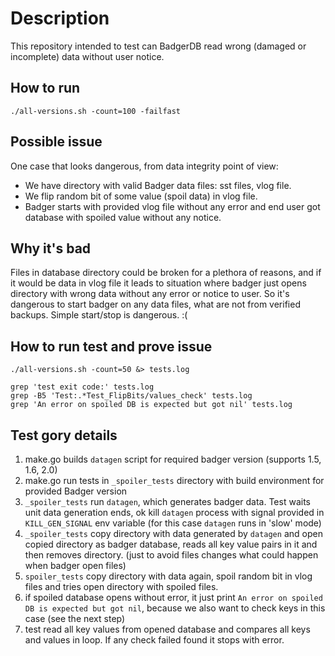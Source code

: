 # Description

This repository intended to test can BadgerDB read wrong (damaged or incomplete) data without user notice.

## How to run

    ./all-versions.sh -count=100 -failfast

## Possible issue

One case that looks dangerous, from data integrity point of view:

* We have directory with valid Badger data files: sst files, vlog file.
* We flip random bit of some value (spoil data) in vlog file.
* Badger starts with provided vlog file without any error and end user got database with spoiled value without any notice.

## Why it's bad

Files in database directory could be broken for a plethora of reasons, and if it would be data in vlog file it leads to situation where badger just opens directory with wrong data  without any error or notice to user.
So it's dangerous to start badger on any data files, what are not from verified backups. Simple start/stop is dangerous. :(

## How to run test and prove issue

    ./all-versions.sh -count=50 &> tests.log

    grep 'test exit code:' tests.log
    grep -B5 'Test:.*Test_FlipBits/values_check' tests.log
    grep 'An error on spoiled DB is expected but got nil' tests.log


## Test gory details

1. make.go builds `datagen` script for required badger version (supports 1.5, 1.6, 2.0)
2. make.go run tests in `_spoiler_tests` directory with build environment for provided Badger version
3. `_spoiler_tests` run `datagen`, which generates badger data. Test waits unit data generation ends, ok kill `datagen` process with signal provided in `KILL_GEN_SIGNAL` env variable (for this case `datagen` runs in 'slow' mode)
4. `_spoiler_tests` copy directory with data generated by `datagen` and open copied directory as badger database, reads all key value pairs in it and then removes directory. (just to avoid files changes what could happen when badger open files)
5. `spoiler_tests` copy directory with data again, spoil random bit in vlog files and tries open directory with spoiled files.
6. if spoiled database opens without error, it just print `An error on spoiled DB is expected but got nil`, because we also want to check keys in this case (see the next step)
7. test read all key values from opened database and compares all keys and values in loop. If any check failed found it stops with error.
